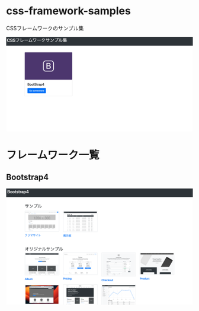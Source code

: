 # css-framework-samples
CSSフレームワークのサンプル集

<img src="./src/public/img/top.png" alt="Bootstrap4">

# フレームワーク一覧
## Bootstrap4

<img src="./src/public/img/bootstrap4/top.png" alt="Bootstrap4">
